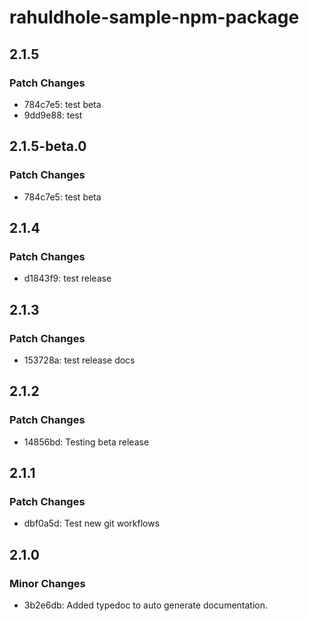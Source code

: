 # rahuldhole-sample-npm-package

## 2.1.5

### Patch Changes

- 784c7e5: test beta
- 9dd9e88: test

## 2.1.5-beta.0

### Patch Changes

- 784c7e5: test beta

## 2.1.4

### Patch Changes

- d1843f9: test release

## 2.1.3

### Patch Changes

- 153728a: test release docs

## 2.1.2

### Patch Changes

- 14856bd: Testing beta release

## 2.1.1

### Patch Changes

- dbf0a5d: Test new git workflows

## 2.1.0

### Minor Changes

- 3b2e6db: Added typedoc to auto generate documentation.
